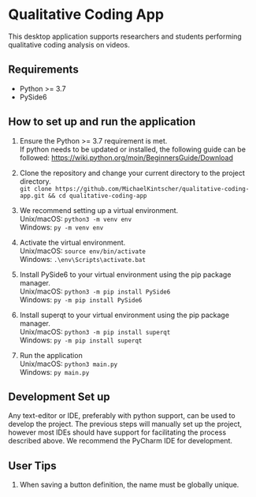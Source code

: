 # Qualitative Coding App
This desktop application supports researchers and students performing qualitative coding analysis on videos.

## Requirements
- Python >= 3.7
- PySide6

## How to set up and run the application
1. Ensure the Python >= 3.7 requirement is met.  
If python needs to be updated or installed, the following guide can be followed: https://wiki.python.org/moin/BeginnersGuide/Download  

2. Clone the repository and change your current directory to the project directory.  
`git clone https://github.com/MichaelKintscher/qualitative-coding-app.git && cd qualitative-coding-app`

3. We recommend setting up a virtual environment.  
Unix/macOS: `python3 -m venv env`  
Windows: `py -m venv env`  

4. Activate the virtual environment.  
Unix/macOS: `source env/bin/activate`  
Windows: `.\env\Scripts\activate.bat`  

5. Install PySide6 to your virtual environment using the pip package manager.  
Unix/macOS: `python3 -m pip install PySide6`  
Windows: `py -m pip install PySide6`  

6. Install superqt to your virtual environment using the pip package manager.  
Unix/macOS: `python3 -m pip install superqt`  
Windows: `py -m pip install superqt`  

7. Run the application  
Unix/macOS: `python3 main.py`  
Windows: `py main.py`  

## Development Set up
Any text-editor or IDE, preferably with python support, can be used to develop the project. The previous steps will manually set up the project,
however most IDEs should have support for facilitating the process described above. We recommend the PyCharm IDE for development.

## User Tips
1. When saving a button definition, the name must be globally unique.